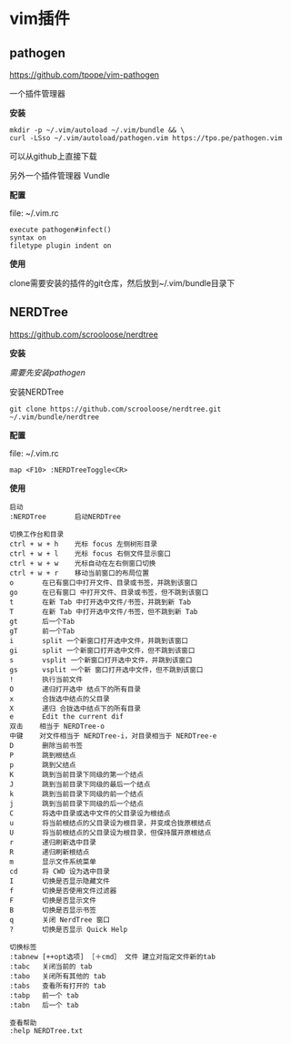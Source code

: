 # vim插件

## pathogen
https://github.com/tpope/vim-pathogen

一个插件管理器

**安装**

```
mkdir -p ~/.vim/autoload ~/.vim/bundle && \
curl -LSso ~/.vim/autoload/pathogen.vim https://tpo.pe/pathogen.vim
```

可以从github上直接下载

另外一个插件管理器 Vundle

**配置**

file: ~/.vim.rc

```
execute pathogen#infect()
syntax on
filetype plugin indent on
```

**使用**

clone需要安装的插件的git仓库，然后放到~/.vim/bundle目录下

## NERDTree
https://github.com/scrooloose/nerdtree

**安装**

*需要先安装pathogen*

安装NERDTree
```
git clone https://github.com/scrooloose/nerdtree.git ~/.vim/bundle/nerdtree
```

**配置**

file: ~/.vim.rc

```
map <F10> :NERDTreeToggle<CR>
```

**使用**

```
启动
:NERDTree       启动NERDTree

切换工作台和目录
ctrl + w + h    光标 focus 左侧树形目录
ctrl + w + l    光标 focus 右侧文件显示窗口
ctrl + w + w    光标自动在左右侧窗口切换
ctrl + w + r    移动当前窗口的布局位置
o       在已有窗口中打开文件、目录或书签，并跳到该窗口
go      在已有窗口 中打开文件、目录或书签，但不跳到该窗口
t       在新 Tab 中打开选中文件/书签，并跳到新 Tab
T       在新 Tab 中打开选中文件/书签，但不跳到新 Tab
gt      后一个Tab
gT      前一个Tab
i       split 一个新窗口打开选中文件，并跳到该窗口
gi      split 一个新窗口打开选中文件，但不跳到该窗口
s       vsplit 一个新窗口打开选中文件，并跳到该窗口
gs      vsplit 一个新 窗口打开选中文件，但不跳到该窗口
!       执行当前文件
O       递归打开选中 结点下的所有目录
x       合拢选中结点的父目录
X       递归 合拢选中结点下的所有目录
e       Edit the current dif
双击    相当于 NERDTree-o
中键    对文件相当于 NERDTree-i，对目录相当于 NERDTree-e
D       删除当前书签
P       跳到根结点
p       跳到父结点
K       跳到当前目录下同级的第一个结点
J       跳到当前目录下同级的最后一个结点
k       跳到当前目录下同级的前一个结点
j       跳到当前目录下同级的后一个结点
C       将选中目录或选中文件的父目录设为根结点
u       将当前根结点的父目录设为根目录，并变成合拢原根结点
U       将当前根结点的父目录设为根目录，但保持展开原根结点
r       递归刷新选中目录
R       递归刷新根结点
m       显示文件系统菜单
cd      将 CWD 设为选中目录
I       切换是否显示隐藏文件
f       切换是否使用文件过滤器
F       切换是否显示文件
B       切换是否显示书签
q       关闭 NerdTree 窗口
?       切换是否显示 Quick Help

切换标签
:tabnew [++opt选项] ［＋cmd］ 文件 建立对指定文件新的tab
:tabc   关闭当前的 tab
:tabo   关闭所有其他的 tab
:tabs   查看所有打开的 tab
:tabp   前一个 tab
:tabn   后一个 tab

查看帮助
:help NERDTree.txt
```
